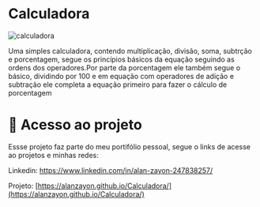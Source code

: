 # Calculadora



![calculadora](https://user-images.githubusercontent.com/90863724/223213217-a740100d-ccf1-4351-bca7-e3794ebea20b.png)


<p>Uma simples calculadora, contendo multiplicação, divisão, soma, subtrção e porcentagem, segue os princípios básicos da equação seguindo as ordens dos operadores.Por parte da porcentagem ele também segue o básico, dividindo por 100 e em equação com operadores de adição e subtração ele completa a equação primeiro para fazer o cálculo de porcentagem </p>


# 📁 Acesso ao projeto
Essse projeto faz parte do meu portifólio pessoal, segue o links de acesse ao projetos e minhas redes:

Linkedin: https://www.linkedin.com/in/alan-zayon-247838257/

Projeto: [https://alanzayon.github.io/Calculadora/](https://alanzayon.github.io/Calculadora/)
